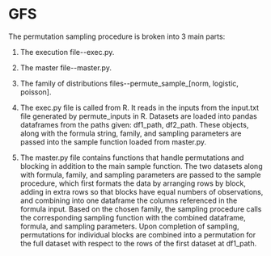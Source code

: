 # GFS
The permutation sampling procedure is broken into 3 main parts:
1. The execution file--exec.py.
2. The master file--master.py.
3. The family of distributions files--permute_sample_[norm, logistic, poisson].

1. The exec.py file is called from R. It reads in the inputs from the input.txt
file generated by permute_inputs in R. Datasets are loaded into pandas dataframes
from the paths given: df1_path, df2_path. These objects, along with the formula
string, family, and sampling parameters are passed into the sample function loaded
from master.py.
2. The master.py file contains functions that handle permutations and blocking
in addition to the main sample function. The two datasets along with formula,
family, and sampling parameters are passed to the sample procedure, which first
formats the data by arranging rows by block, adding in extra rows so that blocks
have equal numbers of observations, and combining into one dataframe the columns
referenced in the formula input. Based on the chosen family, the sampling
procedure calls the corresponding sampling function with the combined dataframe,
formula, and sampling parameters. Upon completion of sampling, permutations for
individual blocks are combined into a permutation for the full dataset with
respect to the rows of the first dataset at df1_path.
